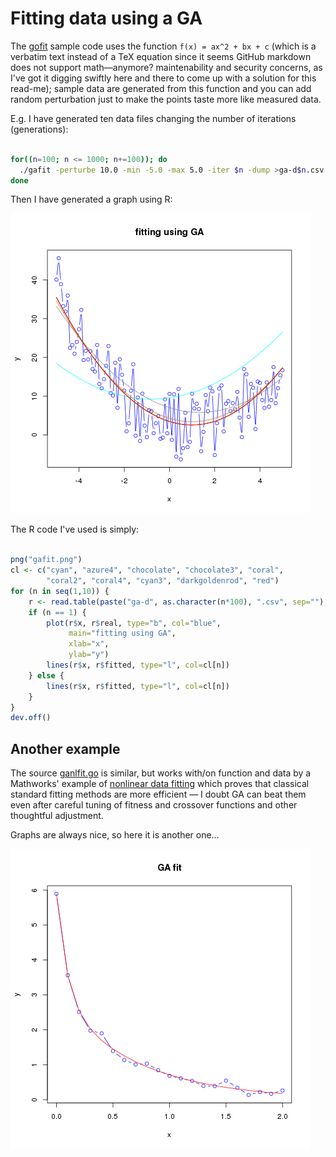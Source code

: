 Fitting data using a GA
=======================

The [gofit](gofit.go) sample code uses the function `f(x) = ax^2 + bx + c` (which is a verbatim text instead of a TeX equation since it seems GitHub markdown does not support math—anymore? maintenability and security concerns, as I've got it digging swiftly here and there to come up with a solution for this read-me); sample data are generated from this function and you can add random perturbation just to make the points taste more like measured data.

E.g. I have generated ten data files changing the number of iterations (generations):

```bash

for((n=100; n <= 1000; n+=100)); do
  ./gafit -perturbe 10.0 -min -5.0 -max 5.0 -iter $n -dump >ga-d$n.csv
done

```

Then I have generated a graph using R:

![graph of fitted data](img/gafit.png)


The R code I've used is simply:


```R

png("gafit.png")
cl <- c("cyan", "azure4", "chocolate", "chocolate3", "coral",
        "coral2", "coral4", "cyan3", "darkgoldenrod", "red")
for (n in seq(1,10)) {
    r <- read.table(paste("ga-d", as.character(n*100), ".csv", sep=""), header=T, sep=" ")
    if (n == 1) {
        plot(r$x, r$real, type="b", col="blue",
             main="fitting using GA",
             xlab="x",
             ylab="y")
        lines(r$x, r$fitted, type="l", col=cl[n])
    } else {
        lines(r$x, r$fitted, type="l", col=cl[n])
    }
}
dev.off()

```

Another example
---------------

The source [ganlfit.go](ganlfit.go) is similar, but works with/on function and data by a Mathworks' example of [nonlinear data fitting](http://it.mathworks.com/help/optim/examples/nonlinear-data-fitting.html) which proves that classical standard fitting methods are more efficient — I doubt GA can beat them even after careful tuning of fitness and crossover functions and other thoughtful adjustment.

Graphs are always nice, so here it is another one…

![graph of nofitted data](img/ganlfit.png)

